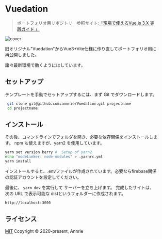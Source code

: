 # Vuedation

> ポートフォリオ用リポジトリ　参照サイト:[「現場で使えるVue.js 3.X 実践ガイド 」](https://github.com/monsterdive-web-div/vue3x_books)

![cover](https://user-images.githubusercontent.com/5172584/196716094-170eda28-073f-4fbe-b56b-1eb0377fb5ec.gif)

旧オリジナル"Vuedation"からVue3+Vite仕様に作り直してポートフォリオ用に再公開しました。

諸々最新環境で動くようにはしています。

## セットアップ

テンプレートを手動でセットアップするには、まず Git でダウンロードします。

```bash
 git clone git@github.com:annrie/Vuedation.git projectname
 cd projectname
```

## インストール

その後、コマンドラインでフォルダを開き、必要な依存関係をインストールします。 npm も使えますが、yarn2 を使用しています。

```bash
yarn set version berry #  Setup of yarn2
echo "nodeLinker: node-modules" > .yarnrc.yml
yarn install
```

インストールすると、.envファイルが作成されています。必要ならfirebase関係の認証アカウントを設定してください。

最後に、 `yarn dev` を実行して サーバーを立ち上げます。 完成したサイトは、次の URL で表示可能な distというフォルダーに作成されます。

```bash
http://localhost:3000
```

## ライセンス

[MIT](https://github.com/annrie/Vuedation/blob/master/LICENSE)
Copyright &copy; 2020-present, Annrie
